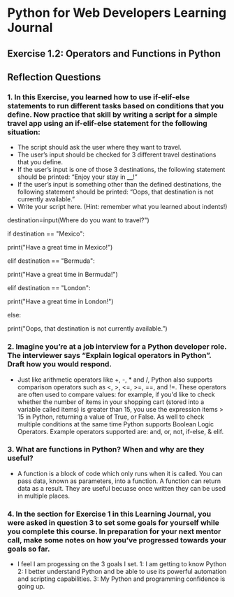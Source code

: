 # Python for Web Developers Learning Journal

## Exercise 1.2: Operators and Functions in Python

## Reflection Questions

### 1. In this Exercise, you learned how to use if-elif-else statements to run different tasks based on conditions that you define. Now practice that skill by writing a script for a simple travel app using an if-elif-else statement for the following situation:

- The script should ask the user where they want to travel.
- The user’s input should be checked for 3 different travel destinations that you define.
- If the user’s input is one of those 3 destinations, the following statement should be printed: “Enjoy your stay in **\_\_**!”
- If the user’s input is something other than the defined destinations, the following statement should be printed: “Oops, that destination is not currently available.”
- Write your script here. (Hint: remember what you learned about indents!)

destination=input(Where do you want to travel?")

if destination == "Mexico":

print("Have a great time in Mexico!")

elif destination == "Bermuda":

print("Have a great time in Bermuda!")

elif destination == "London":

print("Have a great time in London!")

else:

print("Oops, that destination is not currently available.”)

### 2. Imagine you’re at a job interview for a Python developer role. The interviewer says “Explain logical operators in Python”. Draft how you would respond.

- Just like arithmetic operators like +, -, \* and /, Python also supports comparison operators such as <, >, <=, >=, ==, and !=. These operators are often used to compare values: for example, if you'd like to check whether the number of items in your shopping cart (stored into a variable called items) is greater than 15, you use the expression items > 15 in Python, returning a value of True, or False.
  As well to check multiple conditions at the same time Python supports Boolean Logic Operators. Example operators supported are: and, or, not, if-else, & elif.

### 3. What are functions in Python? When and why are they useful?

- A function is a block of code which only runs when it is called. You can pass data, known as parameters, into a function. A function can return data as a result. They are useful becuase once written they can be used in multiple places.

### 4. In the section for Exercise 1 in this Learning Journal, you were asked in question 3 to set some goals for yourself while you complete this course. In preparation for your next mentor call, make some notes on how you’ve progressed towards your goals so far.

- I feel I am progessing on the 3 goals I set.
  1: I am getting to know Python
  2: I better understand Python and be able to use its powerful automation and scripting capabilities.
  3: My Python and programming confidence is going up.
